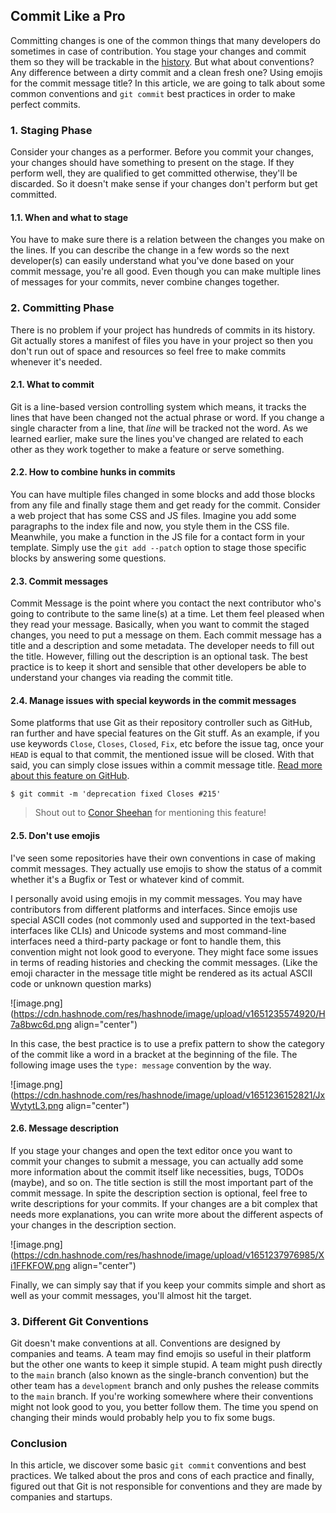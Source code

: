 ## Commit Like a Pro

Committing changes is one of the common things that many developers do sometimes in case of contribution. You stage your changes and commit them so they will be trackable in the [history](https://git-scm.com/book/en/v2/Git-Basics-Viewing-the-Commit-History). But what about conventions? Any difference between a dirty commit and a clean fresh one? Using emojis for the commit message title? In this article, we are going to talk about some common conventions and `git commit` best practices in order to make perfect commits.

### 1. Staging Phase

Consider your changes as a performer. Before you commit your changes, your changes should have something to present on the stage. If they perform well, they are qualified to get committed otherwise, they'll be discarded. So it doesn't make sense if your changes don't perform but get committed.

#### 1.1. When and what to stage
You have to make sure there is a relation between the changes you make on the lines. If you can describe the change in a few words so the next developer(s) can easily understand what you've done based on your commit message, you're all good. Even though you can make multiple lines of messages for your commits, never combine changes together.


### 2. Committing Phase

There is no problem if your project has hundreds of commits in its history. Git actually stores a manifest of files you have in your project so then you don't run out of space and resources so feel free to make commits whenever it's needed.

#### 2.1. What to commit
Git is a line-based version controlling system which means, it tracks the lines that have been changed not the actual phrase or word. If you change a single character from a line, that *line* will be tracked not the word. As we learned earlier, make sure the lines you've changed are related to each other as they work together to make a feature or serve something.

#### 2.2. How to combine hunks in commits
You can have multiple files changed in some blocks and add those blocks from any file and finally stage them and get ready for the commit. Consider a web project that has some CSS and JS files.  Imagine you add some paragraphs to the index file and now, you style them in the CSS file. Meanwhile, you make a function in the JS file for a contact form in your template. Simply use the `git add --patch` option to stage those specific blocks by answering some questions.

#### 2.3. Commit messages
Commit Message is the point where you contact the next contributor who's going to contribute to the same line(s) at a time. Let them feel pleased when they read your message. Basically, when you want to commit the staged changes, you need to put a message on them. Each commit message has a title and a description and some metadata. The developer needs to fill out the title. However, filling out the description is an optional task. The best practice is to keep it short and sensible that other developers be able to understand your changes via reading the commit title.

#### 2.4. Manage issues with special keywords in the commit messages
Some platforms that use Git as their repository controller such as GitHub, ran further and have special features on the Git stuff. As an example, if you use keywords `Close`, `Closes`, `Closed`, `Fix`, etc before the issue tag, once your `HEAD` is equal to that commit, the mentioned issue will be closed. With that said, you can simply close issues within a commit message title. [Read more about this feature on GitHub](https://docs.devart.com/studio-for-sql-server/source-controlling-databases/associating-commits-with-github-issues.html).

```shell
$ git commit -m 'deprecation fixed Closes #215'
```

> Shout out to [Conor Sheehan](@ConorSheehan1) for mentioning this feature!

#### 2.5. Don't use emojis
I've seen some repositories have their own conventions in case of making commit messages. They actually use emojis to show the status of a commit whether it's a Bugfix or Test or whatever kind of commit.

I personally avoid using emojis in my commit messages. You may have contributors from different platforms and interfaces. Since emojis use special ASCII codes (not commonly used and supported in the text-based interfaces like CLIs) and Unicode systems and most command-line interfaces need a third-party package or font to handle them, this convention might not look good to everyone. They might face some issues in terms of reading histories and checking the commit messages. (Like the emoji character in the message title might be rendered as its actual ASCII code or unknown question marks)

![image.png](https://cdn.hashnode.com/res/hashnode/image/upload/v1651235574920/H7a8bwc6d.png align="center")

In this case, the best practice is to use a prefix pattern to show the category of the commit like a word in a bracket at the beginning of the file. The following image uses the `type: message` convention by the way.

![image.png](https://cdn.hashnode.com/res/hashnode/image/upload/v1651236152821/JxWytytL3.png align="center")

#### 2.6. Message description
If you stage your changes and open the text editor once you want to commit your changes to submit a message, you can actually add some more information about the commit itself like necessities, bugs, TODOs (maybe), and so on. The title section is still the most important part of the commit message. In spite the description section is optional, feel free to write descriptions for your commits. If your changes are a bit complex that needs more explanations, you can write more about the different aspects of your changes in the description section.

![image.png](https://cdn.hashnode.com/res/hashnode/image/upload/v1651237976985/Xi1FFKFOW.png align="center")

Finally, we can simply say that if you keep your commits simple and short as well as your commit messages, you'll almost hit the target.

### 3. Different Git Conventions
Git doesn't make conventions at all. Conventions are designed by companies and teams. A team may find emojis so useful in their platform but the other one wants to keep it simple stupid. A team might push directly to the `main` branch (also known as the single-branch convention) but the other team has a `development` branch and only pushes the release commits to the `main` branch. If you're working somewhere where their conventions might not look good to you, you better follow them. The time you spend on changing their minds would probably help you to fix some bugs.

### Conclusion
In this article, we discover some basic `git commit` conventions and best practices. We talked about the pros and cons of each practice and finally, figured out that Git is not responsible for conventions and they are made by companies and startups.